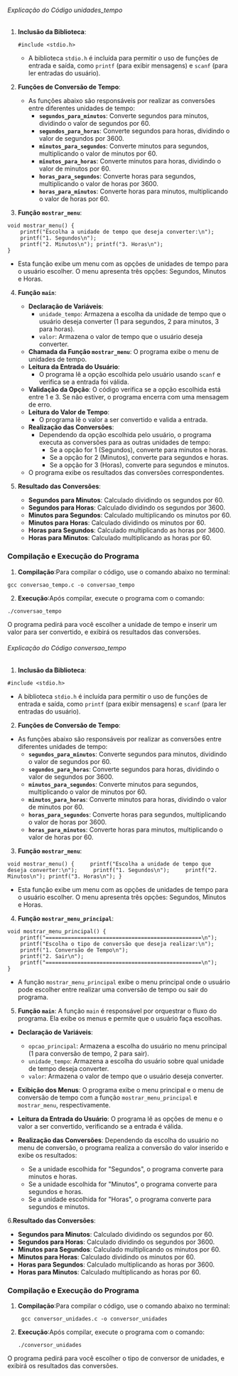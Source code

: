 ###### Explicação do Código unidades_tempo

1. **Inclusão da Biblioteca**:
   
   ```
   #include <stdio.h>
   ```
   
   * A biblioteca `stdio.h` é incluída para permitir o uso de funções de entrada e saída, como `printf` (para exibir mensagens) e `scanf` (para ler entradas do usuário).

2. **Funções de Conversão de Tempo**:
   
   * As funções abaixo são responsáveis por realizar as conversões entre diferentes unidades de tempo:
     * **`segundos_para_minutos`**: Converte segundos para minutos, dividindo o valor de segundos por 60.
     * **`segundos_para_horas`**: Converte segundos para horas, dividindo o valor de segundos por 3600.
     * **`minutos_para_segundos`**: Converte minutos para segundos, multiplicando o valor de minutos por 60.
     * **`minutos_para_horas`**: Converte minutos para horas, dividindo o valor de minutos por 60.
     * **`horas_para_segundos`**: Converte horas para segundos, multiplicando o valor de horas por 3600.
     * **`horas_para_minutos`**: Converte horas para minutos, multiplicando o valor de horas por 60.

3. **Função `mostrar_menu`**:

```
void mostrar_menu() { 
    printf("Escolha a unidade de tempo que deseja converter:\n"); 
    printf("1. Segundos\n"); 
    printf("2. Minutos\n"); printf("3. Horas\n"); 
}
```

* Esta função exibe um menu com as opções de unidades de tempo para o usuário escolher. O menu apresenta três opções: Segundos, Minutos e Horas.
4. **Função `main`**:
   
   * **Declaração de Variáveis**:
     * `unidade_tempo`: Armazena a escolha da unidade de tempo que o usuário deseja converter (1 para segundos, 2 para minutos, 3 para horas).
     * `valor`: Armazena o valor de tempo que o usuário deseja converter.
   * **Chamada da Função `mostrar_menu`**: O programa exibe o menu de unidades de tempo.
   * **Leitura da Entrada do Usuário**:
     * O programa lê a opção escolhida pelo usuário usando `scanf` e verifica se a entrada foi válida.
   * **Validação da Opção**: O código verifica se a opção escolhida está entre 1 e 3. Se não estiver, o programa encerra com uma mensagem de erro.
   * **Leitura do Valor de Tempo**:
     * O programa lê o valor a ser convertido e valida a entrada.
   * **Realização das Conversões**:
     * Dependendo da opção escolhida pelo usuário, o programa executa as conversões para as outras unidades de tempo:
       * Se a opção for 1 (Segundos), converte para minutos e horas.
       * Se a opção for 2 (Minutos), converte para segundos e horas.
       * Se a opção for 3 (Horas), converte para segundos e minutos.
   * O programa exibe os resultados das conversões correspondentes.

5. **Resultado das Conversões**:
   
   * **Segundos para Minutos**: Calculado dividindo os segundos por 60.
   * **Segundos para Horas**: Calculado dividindo os segundos por 3600.
   * **Minutos para Segundos**: Calculado multiplicando os minutos por 60.
   * **Minutos para Horas**: Calculado dividindo os minutos por 60.
   * **Horas para Segundos**: Calculado multiplicando as horas por 3600.
   * **Horas para Minutos**: Calculado multiplicando as horas por 60.

### Compilação e Execução do Programa

1. **Compilação**:Para compilar o código, use o comando abaixo no terminal:

```
gcc conversao_tempo.c -o conversao_tempo
```

2. **Execução**:Após compilar, execute o programa com o comando:

```
./conversao_tempo
```



O programa pedirá para você escolher a unidade de tempo e inserir um valor para ser convertido, e exibirá os resultados das conversões.







###### Explicação do Código conversao_tempo

1. **Inclusão da Biblioteca**:

```
#include <stdio.h>
```

* A biblioteca `stdio.h` é incluída para permitir o uso de funções de entrada e saída, como `printf` (para exibir mensagens) e `scanf` (para ler entradas do usuário).
2. **Funções de Conversão de Tempo**:
* As funções abaixo são responsáveis por realizar as conversões entre diferentes unidades de tempo:
  * **`segundos_para_minutos`**: Converte segundos para minutos, dividindo o valor de segundos por 60.
  * **`segundos_para_horas`**: Converte segundos para horas, dividindo o valor de segundos por 3600.
  * **`minutos_para_segundos`**: Converte minutos para segundos, multiplicando o valor de minutos por 60.
  * **`minutos_para_horas`**: Converte minutos para horas, dividindo o valor de minutos por 60.
  * **`horas_para_segundos`**: Converte horas para segundos, multiplicando o valor de horas por 3600.
  * **`horas_para_minutos`**: Converte horas para minutos, multiplicando o valor de horas por 60.
3. **Função `mostrar_menu`**:

```
void mostrar_menu() {     printf("Escolha a unidade de tempo que deseja converter:\n");     printf("1. Segundos\n");     printf("2. Minutos\n"); printf("3. Horas\n"); }
```

* Esta função exibe um menu com as opções de unidades de tempo para o usuário escolher. O menu apresenta três opções: Segundos, Minutos e Horas.
4. **Função `mostrar_menu_principal`**:

```
void mostrar_menu_principal() {
    printf("=================================================\n");
    printf("Escolha o tipo de conversão que deseja realizar:\n");
    printf("1. Conversão de Tempo\n");
    printf("2. Sair\n");
    printf("=================================================\n");
}
```

- A função `mostrar_menu_principal` exibe o menu principal onde o usuário pode escolher entre realizar uma conversão de tempo ou sair do programa.
5. **Função `main`**:
   A função `main` é responsável por orquestrar o fluxo do programa. Ela exibe os menus e permite que o usuário faça escolhas.
* **Declaração de Variáveis**:
  
  * `opcao_principal`: Armazena a escolha do usuário no menu principal (1 para conversão de tempo, 2 para sair).
  * `unidade_tempo`: Armazena a escolha do usuário sobre qual unidade de tempo deseja converter.
  * `valor`: Armazena o valor de tempo que o usuário deseja converter.

* **Exibição dos Menus**: O programa exibe o menu principal e o menu de conversão de tempo com a função `mostrar_menu_principal` e `mostrar_menu`, respectivamente.

* **Leitura da Entrada do Usuário**: O programa lê as opções de menu e o valor a ser convertido, verificando se a entrada é válida.

* **Realização das Conversões**: Dependendo da escolha do usuário no menu de conversão, o programa realiza a conversão do valor inserido e exibe os resultados:
  
  * Se a unidade escolhida for "Segundos", o programa converte para minutos e horas.
  * Se a unidade escolhida for "Minutos", o programa converte para segundos e horas.
  * Se a unidade escolhida for "Horas", o programa converte para segundos e minutos.

6.**Resultado das Conversões**:

* **Segundos para Minutos**: Calculado dividindo os segundos por 60.
* **Segundos para Horas**: Calculado dividindo os segundos por 3600.
* **Minutos para Segundos**: Calculado multiplicando os minutos por 60.
* **Minutos para Horas**: Calculado dividindo os minutos por 60.
* **Horas para Segundos**: Calculado multiplicando as horas por 3600.
* **Horas para Minutos**: Calculado multiplicando as horas por 60.

### Compilação e Execução do Programa

1. **Compilação**:Para compilar o código, use o comando abaixo no terminal:
   
   ```
    gcc conversor_unidades.c -o conversor_unidades
   ```

2. **Execução**:Após compilar, execute o programa com o comando:
   
   ```
   ./conversor_unidades
   ```
   
   

O programa pedirá para você escolher o tipo de conversor de unidades, e exibirá os resultados das conversões.

